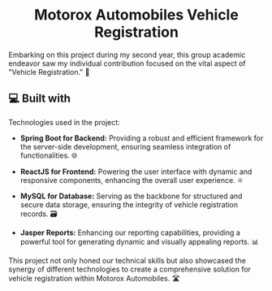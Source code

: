 <h1 align="center" id="title">Motorox Automobiles Vehicle Registration</h1>

<p id="description">Embarking on this project during my second year, this group academic endeavor saw my individual contribution focused on the vital aspect of "Vehicle Registration." 🚗</p>

<h2>💻 Built with</h2>

Technologies used in the project:

*   **Spring Boot for Backend:** Providing a robust and efficient framework for the server-side development, ensuring seamless integration of functionalities. 🌐

*   **ReactJS for Frontend:** Powering the user interface with dynamic and responsive components, enhancing the overall user experience. ⚛️

*   **MySQL for Database:** Serving as the backbone for structured and secure data storage, ensuring the integrity of vehicle registration records. 🗃️

*   **Jasper Reports:** Enhancing our reporting capabilities, providing a powerful tool for generating dynamic and visually appealing reports. 📊

This project not only honed our technical skills but also showcased the synergy of different technologies to create a comprehensive solution for vehicle registration within Motorox Automobiles. 🛣️
